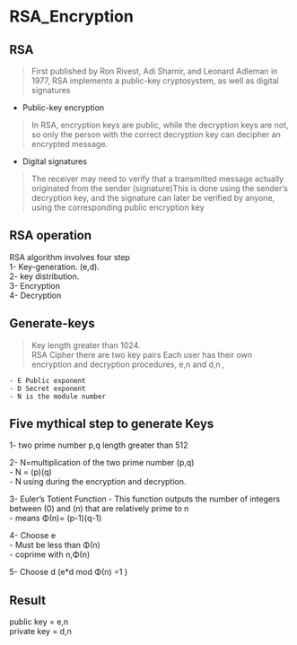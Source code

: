 RSA_Encryption
==========

RSA
-----

> First published by Ron Rivest, Adi Shamir, and Leonard Adleman in 1977, RSA implements a public-key cryptosystem, as well as digital signatures

 * Public-key encryption     
> In RSA, encryption keys are public, while the decryption keys are not, so only the person with the correct decryption key can decipher an encrypted message.

* Digital signatures                          

> The receiver may need to verify that a transmitted message actually originated from the sender (signature)This is done using the sender’s decryption key, and the signature can later be verified by anyone, using the corresponding public encryption key

RSA operation
-----
RSA algorithm involves four step    
1- Key-generation. (e,d).   
2- key distribution.    
3- Encryption     
4- Decryption   

Generate-keys 
-----
> Key length greater than 1024.   
> RSA Cipher there are two key pairs
> Each user has their own encryption and decryption procedures, e,n and d,n , 
   
    - E Public exponent  
    - D Secret exponent  
    - N is the module number  

Five mythical step to generate Keys 
-----
              
  1-  two prime number p,q length greater than 512                  
      
  2-  N=multiplication of the two prime number (p,q)                      
      - N = (p)(q)                  
      - N using during the encryption and decryption.                   
      
  3-  Euler’s Totient Function 
      -  This function outputs the number of integers between (0) and (n) that are relatively prime to n                                                                           
      -  means  Φ(n)= (p-1)(q-1)                                                             
      
  4-  Choose e                                      
      - Must be less than Φ(n)                 
      - coprime with n,Φ(n)            
      
  5- Choose d  (e*d mod Φ(n) =1 )                         
  
  Result
  ----
  public key = e,n    
  private key = d,n 

